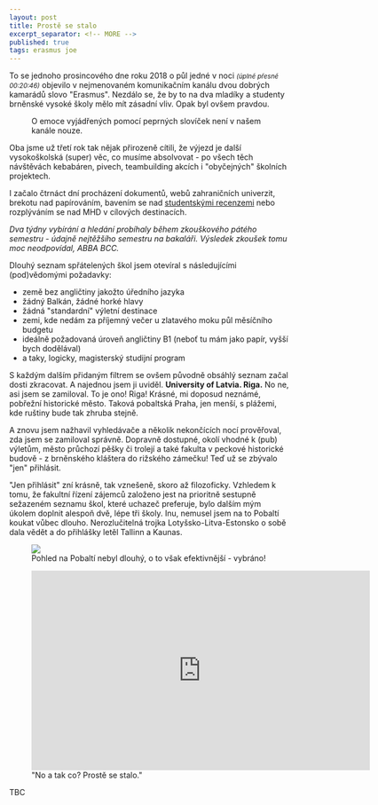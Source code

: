 ```yaml
---
layout: post
title: Prostě se stalo
excerpt_separator: <!-- MORE -->
published: true
tags: erasmus joe
---
```

<p class="intro"><span class="dropcap">T</span>o se jednoho prosincového dne roku 2018 o půl jedné v noci <small><i>(úplně přesně 00:20:46)</i></small> objevilo v nejmenovaném komunikačním kanálu dvou dobrých kamarádů slovo "Erasmus". Nezdálo se, že by to na dva mladíky a studenty brněnské vysoké školy mělo mít zásadní vliv. Opak byl ovšem pravdou.
 </p>
 
 <!-- MORE -->
 
 <figure>
 <img src="{{ '/assets/img/2018-01-26-messenger.png' | prepend: site.baseurl }}" alt="" class="img-center"> 
   <figcaption>O emoce vyjádřených pomocí peprných slovíček není v našem kanále nouze.</figcaption>
 </figure>
 
 Oba jsme už třetí rok tak nějak přirozeně cítili, že výjezd je další vysokoškolská (super) věc, co musíme absolvovat - po všech těch návštěvách kebabáren, pivech, teambuilding akcích i "obyčejných" školních projektech.
 
 I začalo čtrnáct dní procházení dokumentů, webů zahraničních univerzit, brekotu nad papírováním, bavením se nad [studentskými recenzemi](http://erasmus-databaze.naep.cz) nebo rozplýváním se nad MHD v cílových destinacích.
 
 *Dva týdny vybírání a hledání probíhaly během zkouškového pátého semestru - údajně nejtěžšího semestru na bakaláři. Výsledek zkoušek tomu moc neodpovídal, ABBA BCC.*
 
 Dlouhý seznam spřátelených škol jsem otevíral s následujícími (pod)vědomými požadavky:
 - země bez angličtiny jakožto úředního jazyka
 - žádný Balkán, žádné horké hlavy
 - žádná "standardní" výletní destinace
 - zemi, kde nedám za příjemný večer u zlatavého moku půl měsíčního budgetu
 - ideálně požadovaná úroveň angličtiny B1 (neboť tu mám jako papír, vyšší bych dodělával)
 - a taky, logicky, magisterský studijní program

 S každým dalším přidaným filtrem se ovšem původně obsáhlý seznam začal dosti zkracovat. A najednou jsem ji uviděl. **University of Latvia. Riga.** No ne, asi jsem se zamiloval. To je ono! Riga! Krásné, mi doposud neznámé, pobřežní historické město. Taková pobaltská Praha, jen menší, s plážemi, kde ruštiny bude tak zhruba stejně. 
 
 A znovu jsem nažhavil vyhledávače a několik nekončících nocí prověřoval, zda jsem se zamiloval správně. Dopravně dostupné, okolí vhodné k (pub) výletům, město průchozí pěšky či trolejí a také fakulta v peckové historické budově - z brněnského kláštera do rižského zámečku! Teď už se zbývalo "jen" přihlásit. 
 
 "Jen přihlásit" zní krásně, tak vznešeně, skoro až filozoficky. Vzhledem k tomu, že fakultní řízení zájemců založeno jest na prioritně sestupně sežazeném seznamu škol, které uchazeč preferuje, bylo dalším mým úkolem doplnit alespoň dvě, lépe tři školy. Inu, nemusel jsem na to Pobaltí koukat vůbec dlouho. Nerozlučitelná trojka Lotyšsko-Litva-Estonsko o sobě dala vědět a do přihlášky letěl Tallinn a Kaunas.
 
 <figure>
 	<img src="https://commons.wikimedia.org/wiki/File:Baltic_States.png#/media/File:Baltic_States.png" class="img-center">
  <figcaption>Pohled na Pobaltí nebyl dlouhý, o to však efektivnější - vybráno!</figcaption>
 </figure>
 
 

 <figure>
 <iframe width="610" height="360" class="img-center d-block"
  src="https://www.youtube.com/embed/TYAYA_30DRc"
  frameborder="0"></iframe>
  <figcaption>"No a tak co? Prostě se stalo."</figcaption>
  </figure>
  
TBC
